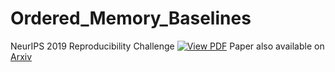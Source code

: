 # Ordered_Memory_Baselines

NeurIPS 2019 Reproducibility Challenge
[![View PDF](https://img.shields.io/badge/View-PDF-red)](Ordered-memory.pdf)
Paper also available on [Arxiv](https://arxiv.org/abs/2302.06451)
